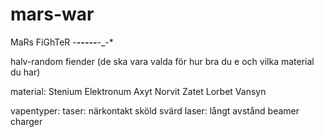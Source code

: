# mars-war

MaRs FiGhTeR
-___---_--__-_-*


halv-random fiender (de ska vara valda för hur bra du e och vilka material du har)

material:
Stenium
Elektronum
Axyt
Norvit
Zatet
Lorbet
Vansyn

vapentyper:
taser: närkontakt
sköld
svärd
laser: långt avstånd
beamer
charger


